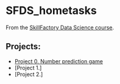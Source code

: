 # SFDS_hometasks

From the [SkillFactory Data Science course](https://skillfactory.ru/data-science).

 ## Projects:

* [Project 0. Number prediction game]()
* [Project 1.]
* [Project 2.]